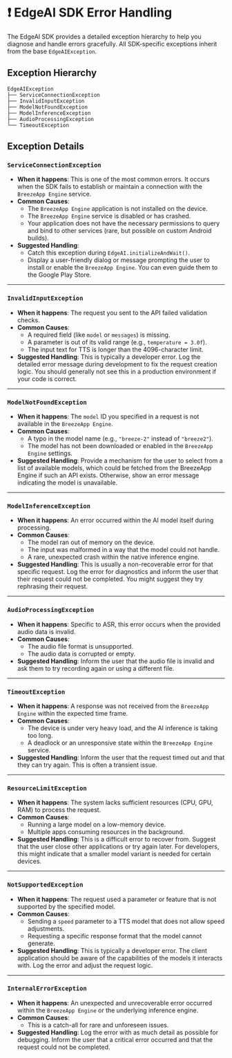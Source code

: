 # ❗ EdgeAI SDK Error Handling

The EdgeAI SDK provides a detailed exception hierarchy to help you diagnose and handle errors gracefully. All SDK-specific exceptions inherit from the base `EdgeAIException`.

## Exception Hierarchy

```
EdgeAIException
├── ServiceConnectionException
├── InvalidInputException
├── ModelNotFoundException
├── ModelInferenceException
├── AudioProcessingException
└── TimeoutException
```

## Exception Details

### `ServiceConnectionException`
-   **When it happens**: This is one of the most common errors. It occurs when the SDK fails to establish or maintain a connection with the `BreezeApp Engine` service.
-   **Common Causes**:
    -   The `BreezeApp Engine` application is not installed on the device.
    -   The `BreezeApp Engine` service is disabled or has crashed.
    -   Your application does not have the necessary permissions to query and bind to other services (rare, but possible on custom Android builds).
-   **Suggested Handling**:
    -   Catch this exception during `EdgeAI.initializeAndWait()`.
    -   Display a user-friendly dialog or message prompting the user to install or enable the `BreezeApp Engine`. You can even guide them to the Google Play Store.

---

### `InvalidInputException`
-   **When it happens**: The request you sent to the API failed validation checks.
-   **Common Causes**:
    -   A required field (like `model` or `messages`) is missing.
    -   A parameter is out of its valid range (e.g., `temperature = 3.0f`).
    -   The input text for TTS is longer than the 4096-character limit.
-   **Suggested Handling**: This is typically a developer error. Log the detailed error message during development to fix the request creation logic. You should generally not see this in a production environment if your code is correct.

---

### `ModelNotFoundException`
-   **When it happens**: The `model` ID you specified in a request is not available in the `BreezeApp Engine`.
-   **Common Causes**:
    -   A typo in the model name (e.g., `"breeze-2"` instead of `"breeze2"`).
    -   The model has not been downloaded or enabled in the `BreezeApp Engine` settings.
-   **Suggested Handling**: Provide a mechanism for the user to select from a list of available models, which could be fetched from the BreezeApp Engine if such an API exists. Otherwise, show an error message indicating the model is unavailable.

---

### `ModelInferenceException`
-   **When it happens**: An error occurred within the AI model itself during processing.
-   **Common Causes**:
    -   The model ran out of memory on the device.
    -   The input was malformed in a way that the model could not handle.
    -   A rare, unexpected crash within the native inference engine.
-   **Suggested Handling**: This is usually a non-recoverable error for that specific request. Log the error for diagnostics and inform the user that their request could not be completed. You might suggest they try rephrasing their request.

---

### `AudioProcessingException`
-   **When it happens**: Specific to ASR, this error occurs when the provided audio data is invalid.
-   **Common Causes**:
    -   The audio file format is unsupported.
    -   The audio data is corrupted or empty.
-   **Suggested Handling**: Inform the user that the audio file is invalid and ask them to try recording again or using a different file.

---

### `TimeoutException`
-   **When it happens**: A response was not received from the `BreezeApp Engine` within the expected time frame.
-   **Common Causes**:
    -   The device is under very heavy load, and the AI inference is taking too long.
    -   A deadlock or an unresponsive state within the `BreezeApp Engine` service.
-   **Suggested Handling**: Inform the user that the request timed out and that they can try again. This is often a transient issue.

---

### `ResourceLimitException`
-   **When it happens**: The system lacks sufficient resources (CPU, GPU, RAM) to process the request.
-   **Common Causes**:
    -   Running a large model on a low-memory device.
    -   Multiple apps consuming resources in the background.
-   **Suggested Handling**: This is a difficult error to recover from. Suggest that the user close other applications or try again later. For developers, this might indicate that a smaller model variant is needed for certain devices.

---

### `NotSupportedException`
-   **When it happens**: The request used a parameter or feature that is not supported by the specified model.
-   **Common Causes**:
    -   Sending a `speed` parameter to a TTS model that does not allow speed adjustments.
    -   Requesting a specific response format that the model cannot generate.
-   **Suggested Handling**: This is typically a developer error. The client application should be aware of the capabilities of the models it interacts with. Log the error and adjust the request logic.

---

### `InternalErrorException`
-   **When it happens**: An unexpected and unrecoverable error occurred within the `BreezeApp Engine` or the underlying inference engine.
-   **Common Causes**:
    -   This is a catch-all for rare and unforeseen issues.
-   **Suggested Handling**: Log the error with as much detail as possible for debugging. Inform the user that a critical error occurred and that the request could not be completed. 